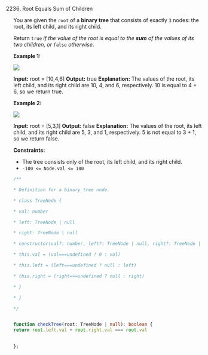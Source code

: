 2236. Root Equals Sum of Children

You are given the `root` of a **binary tree** that consists of exactly `3` nodes: the root, its left child, and its right child.

Return `true` _if the value of the root is equal to the **sum** of the values of its two children, or_ `false` _otherwise_.

**Example 1:**

![](https://assets.leetcode.com/uploads/2022/04/08/graph3drawio.png)

**Input:** root = [10,4,6]
**Output:** true
**Explanation:** The values of the root, its left child, and its right child are 10, 4, and 6, respectively.
10 is equal to 4 + 6, so we return true.

**Example 2:**

![](https://assets.leetcode.com/uploads/2022/04/08/graph3drawio-1.png)

**Input:** root = [5,3,1]
**Output:** false
**Explanation:** The values of the root, its left child, and its right child are 5, 3, and 1, respectively.
5 is not equal to 3 + 1, so we return false.

**Constraints:**

-   The tree consists only of the root, its left child, and its right child.
-   `-100 <= Node.val <= 100`

```typescript
/**

* Definition for a binary tree node.

* class TreeNode {

* val: number

* left: TreeNode | null

* right: TreeNode | null

* constructor(val?: number, left?: TreeNode | null, right?: TreeNode | null) {

* this.val = (val===undefined ? 0 : val)

* this.left = (left===undefined ? null : left)

* this.right = (right===undefined ? null : right)

* }

* }

*/


function checkTree(root: TreeNode | null): boolean {
return root.left.val + root.right.val === root.val
  

};
```
